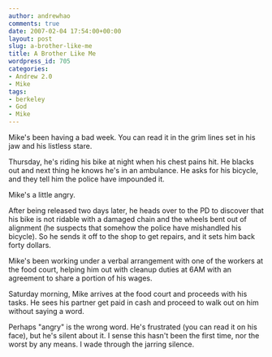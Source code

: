 ```yaml
---
author: andrewhao
comments: true
date: 2007-02-04 17:54:00+00:00
layout: post
slug: a-brother-like-me
title: A Brother Like Me
wordpress_id: 705
categories:
- Andrew 2.0
- Mike
tags:
- berkeley
- God
- Mike
---
```


Mike's been having a bad week. You can read it in the grim lines set in his jaw and his listless stare.

Thursday, he's riding his bike at night when his chest pains hit. He blacks out and next thing he knows he's in an ambulance. He asks for his bicycle, and they tell him the police have impounded it.

Mike's a little angry.

After being released two days later, he heads over to the PD to discover that his bike is not ridable with a damaged chain and the wheels bent out of alignment (he suspects that somehow the police have mishandled his bicycle). So he sends it off to the shop to get repairs, and it sets him back forty dollars.

Mike's been working under a verbal arrangement with one of the workers at the food court, helping him out with cleanup duties at 6AM with an agreement to share a portion of his wages.

Saturday morning, Mike arrives at the food court and proceeds with his tasks. He sees his partner get paid in cash and proceed to walk out on him without saying a word.

Perhaps "angry" is the wrong word. He's frustrated (you can read it on his face), but he's silent about it. I sense this hasn't been the first time, nor the worst by any means. I wade through the jarring silence.
